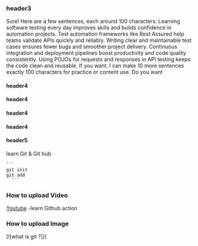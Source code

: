 ### header3
Sure! Here are a few sentences, each around 100 characters:
Learning software testing every day improves skills and builds confidence in automation projects.
Test automation frameworks like Rest Assured help teams validate APIs quickly and reliably.
Writing clear and maintainable test cases ensures fewer bugs and smoother project delivery.
Continuous integration and deployment pipelines boost productivity and code quality consistently.
Using POJOs for requests and responses in API testing keeps the code clean and reusable.
If you want, I can make 10 more sentences exactly 100 characters for practice or content use. Do you want

#### header4
#### header4
#### header4
#### header4
#### header5
learn Git & Git hub

    ```
    git init
    git add 
      ```


  ### How to upload Video
[Youtube](https://www.youtube.com/watch?v=7gJFHjXscr8&t=10s) -learn Github action

### How to upload Image 

[![what is git ?]](



